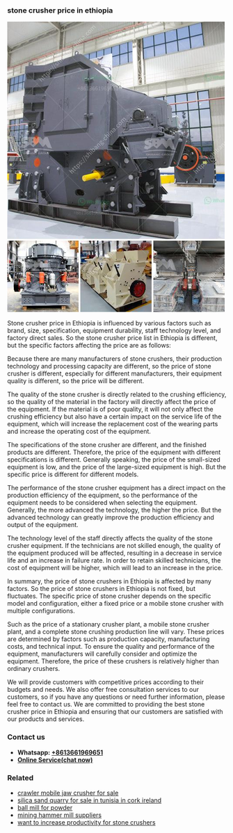 <h3>stone crusher price in ethiopia</h3><img src='1706767252.jpg' alt=''><p>Stone crusher price in Ethiopia is influenced by various factors such as brand, size, specification, equipment durability, staff technology level, and factory direct sales. So the stone crusher price list in Ethiopia is different, but the specific factors affecting the price are as follows:</p><p>Because there are many manufacturers of stone crushers, their production technology and processing capacity are different, so the price of stone crusher is different, especially for different manufacturers, their equipment quality is different, so the price will be different.</p><p>The quality of the stone crusher is directly related to the crushing efficiency, so the quality of the material in the factory will directly affect the price of the equipment. If the material is of poor quality, it will not only affect the crushing efficiency but also have a certain impact on the service life of the equipment, which will increase the replacement cost of the wearing parts and increase the operating cost of the equipment.</p><p>The specifications of the stone crusher are different, and the finished products are different. Therefore, the price of the equipment with different specifications is different. Generally speaking, the price of the small-sized equipment is low, and the price of the large-sized equipment is high. But the specific price is different for different models.</p><p>The performance of the stone crusher equipment has a direct impact on the production efficiency of the equipment, so the performance of the equipment needs to be considered when selecting the equipment. Generally, the more advanced the technology, the higher the price. But the advanced technology can greatly improve the production efficiency and output of the equipment.</p><p>The technology level of the staff directly affects the quality of the stone crusher equipment. If the technicians are not skilled enough, the quality of the equipment produced will be affected, resulting in a decrease in service life and an increase in failure rate. In order to retain skilled technicians, the cost of equipment will be higher, which will lead to an increase in the price.</p><p>In summary, the price of stone crushers in Ethiopia is affected by many factors. So the price of stone crushers in Ethiopia is not fixed, but fluctuates. The specific price of stone crusher depends on the specific model and configuration, either a fixed price or a mobile stone crusher with multiple configurations. </p><p>Such as the price of a stationary crusher plant, a mobile stone crusher plant, and a complete stone crushing production line will vary. These prices are determined by factors such as production capacity, manufacturing costs, and technical input. To ensure the quality and performance of the equipment, manufacturers will carefully consider and optimize the equipment. Therefore, the price of these crushers is relatively higher than ordinary crushers.</p><p>We will provide customers with competitive prices according to their budgets and needs. We also offer free consultation services to our customers, so if you have any questions or need further information, please feel free to contact us. We are committed to providing the best stone crusher price in Ethiopia and ensuring that our customers are satisfied with our products and services.</p><h3>Contact us</h3><ul><li><strong>Whatsapp:&nbsp;<a href="https://wa.me/8613661969651">+8613661969651</a></strong></li><li><a href="https://swt.shibang-china.com/?git&amp;zhl&amp;stone crusher price in ethiopia"><strong>Online Service(chat now)</strong></a></li></ul><h3>Related</h3><ul><li><a href='crawler mobile jaw crusher for sale.md'>crawler mobile jaw crusher for sale</a></li><li><a href='silica sand quarry for sale in tunisia in cork ireland.md'>silica sand quarry for sale in tunisia in cork ireland</a></li><li><a href='ball mill for powder.md'>ball mill for powder</a></li><li><a href='mining hammer mill suppliers.md'>mining hammer mill suppliers</a></li><li><a href='want to increase productivity for stone crushers.md'>want to increase productivity for stone crushers</a></li></ul>
